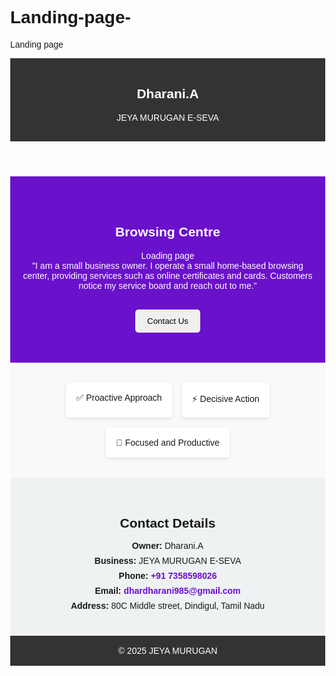# Landing-page-
Landing page 
<!DOCTYPE html>
<html lang="en">
<head>
  <meta charset="UTF-8">
  <meta name="viewport" content="width=device-width, initial-scale=1.0">
  <title>Dharani.A | JEYA MURUGAN E-SEVA</title>
  <style>
    body { margin: 0; font-family: Arial, sans-serif; }
    header, footer { background: #333; color: #fff; text-align: center; padding: 1rem; }
    .hero { text-align: center; padding: 3rem 1rem; background: #6a11cb; color: #fff; }
    .hero button { padding: 0.7rem 1.2rem; border: none; border-radius: 5px; margin-top: 1rem; cursor: pointer; }
    .features { display: flex; justify-content: center; gap: 1rem; padding: 2rem; background: #f9f9f9; flex-wrap: wrap; }
    .feature { background: #fff; padding: 1rem; border-radius: 5px; box-shadow: 0 2px 5px rgba(0,0,0,0.1); }
    .contact { padding: 2rem; text-align: center; background: #eef2f3; }
    .contact h2 { margin-bottom: 1rem; }
    .contact p { margin: 0.5rem 0; }
    .contact a { color: #6a11cb; font-weight: bold; text-decoration: none; }
    .contact a:hover { text-decoration: underline; }
  </style>
</head>
<body>
  <!-- Header -->
  <header>
    <h2>Dharani.A</h2>
    <p>JEYA MURUGAN E-SEVA</p>
  </header>

  <!-- Hero Section -->
  <section class="hero">
    <h1>Browsing Centre</h1>
    <p>Loading page<br>
    "I am a small business owner. I operate a small home-based browsing center, providing services such as online certificates and cards. Customers notice my service board and reach out to me."</p>
    <button onclick="document.getElementById('contact').scrollIntoView({behavior:'smooth'});">Contact Us</button>
  </section>

  <!-- Features -->
  <section class="features">
    <div class="feature">✅ Proactive Approach</div>
    <div class="feature">⚡ Decisive Action</div>
    <div class="feature">🎯 Focused and Productive</div>
  </section>

  <!-- Contact Section -->
  <section class="contact" id="contact">
    <h2>Contact Details</h2>
    <p><strong>Owner:</strong> Dharani.A</p>
    <p><strong>Business:</strong> JEYA MURUGAN E-SEVA</p>
    <p><strong>Phone:</strong> <a href="tel:+919876543210">+91 7358598026</a></p>
    <p><strong>Email:</strong> <a href="mailto: dhardharani985@gmail.com">dhardharani985@gmail.com</a></p>
    <p><strong>Address:</strong> 80C Middle street, Dindigul, Tamil Nadu</p>
  </section>

  <!-- Footer -->
  <footer>&copy; 2025 JEYA MURUGAN</footer>
</body>
</html>
